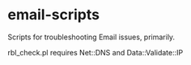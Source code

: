 email-scripts
=============

Scripts for troubleshooting Email issues, primarily.

rbl_check.pl requires Net::DNS and Data::Validate::IP
